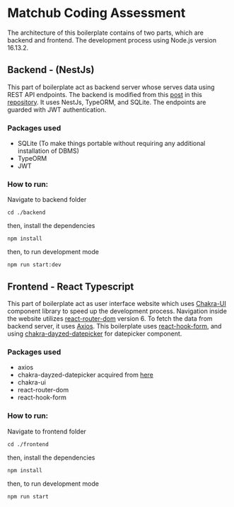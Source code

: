# Matchub Coding Assessment

The architecture of this boilerplate contains of two parts, which are backend and frontend. The development process using Node.js version 16.13.2.

## Backend - (NestJs)

This part of boilerplate act as backend server whose serves data using REST API endpoints. The backend is modified from this [post](https://arctype.com/blog/sqlite-nestjs-tutorial/) in this [repository](https://github.com/Claradev32/ecomerce). It uses NestJs, TypeORM, and SQLite. The endpoints are guarded with JWT authentication.

### Packages used

- SQLite (To make things portable without requiring any additional installation of DBMS)
- TypeORM
- JWT

### How to run:

Navigate to backend folder

```
cd ./backend
```

then, install the dependencies

```
npm install
```

then, to run development mode

```
npm run start:dev
```

## Frontend - React Typescript

This part of boilerplate act as user interface website which uses [Chakra-UI](https://chakra-ui.com/) component library to speed up the development process. Navigation inside the website utilizes [react-router-dom](https://reactrouter.com/en/main) version 6. To fetch the data from backend server, it uses [Axios](https://axios-http.com/docs/intro). This boilerplate uses [react-hook-form](https://react-hook-form.com/), and using [chakra-dayzed-datepicker](https://github.com/aboveyunhai/chakra-dayzed-datepicker) for datepicker component.

### Packages used

- axios
- chakra-dayzed-datepicker acquired from [here](position="relative")
- chakra-ui
- react-router-dom
- react-hook-form

### How to run:

Navigate to frontend folder

```
cd ./frontend
```

then, install the dependencies

```
npm install
```

then, to run development mode

```
npm run start
```

